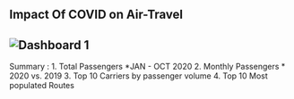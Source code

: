 
##  Impact Of COVID on Air-Travel

##  ![Dashboard 1](https://github.com/user-attachments/assets/273d8c0c-e66a-485e-963d-73a31e5336d1)


Summary : 1. Total Passengers *JAN - OCT 2020
          2. Monthly Passengers * 2020 vs. 2019
          3. Top 10 Carriers by passenger volume
          4. Top 10 Most populated Routes		  
